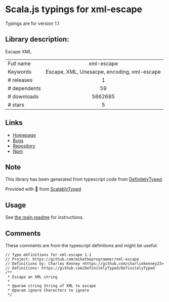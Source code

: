 
# Scala.js typings for xml-escape

Typings are for version 1.1

## Library description:
Escape XML

|                    |                 |
| ------------------ | :-------------: |
| Full name          | xml-escape |
| Keywords           | Escape, XML, Unesacpe, encoding, xml-escape |
| # releases         | 1 |
| # dependents       | 59 |
| # downloads        | 5662685 |
| # stars            | 5 |

## Links
- [Homepage](https://github.com/miketheprogrammer/xml-escape)
- [Bugs](https://github.com/miketheprogrammer/xml-escape/issues)
- [Repository](https://github.com/miketheprogrammer/xml-escape)
- [Npm](https://www.npmjs.com/package/xml-escape)
    


## Note
This library has been generated from typescript code from [DefinitelyTyped](https://definitelytyped.org).

Provided with :purple_heart: from [ScalablyTyped](https://github.com/oyvindberg/ScalablyTyped)

## Usage
See [the main readme](../../readme.md) for instructions.

## Comments

These comments are from the typescript definitions and might be useful:
```
// Type definitions for xml-escape 1.1
// Project: https://github.com/miketheprogrammer/xml-escape
// Definitions by: Charles Kenney <https://github.com/charliekenney23>
// Definitions: https://github.com/DefinitelyTyped/DefinitelyTyped
/**
 * Escape an XML string
 *
 * @param string String of XML to escape
 * @param ignore Characters to ignore
 */

```

